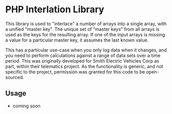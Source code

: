 # PHP Interlation Library

This library is used to "interlace" a number of arrays into a single array, with a unified "master key".  The unique set of "master keys" from all arrays is used as the keys for the resulting array.  If one of the input arrays is missing a value for a particular master key, it assumes the last known value.  

This has a particular use-case when you only log data when it changes, and you need to perform calculations against a range of data sets over a time period.  This was originally developed for Smith Electric Vehicles Corp as part, within their telematics project.  As the functionality is generic, and not specific to the project, permission was granted for this code to be open-sourced.

## Usage

- coming soon
